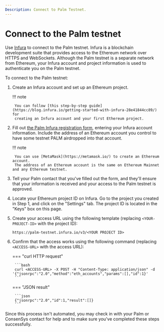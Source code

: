 ```yaml
---
Description: Connect to Palm Testnet.
---
```


# Connect to the Palm testnet

Use [Infura](https://infura.io/) to connect to the Palm testnet.
Infura is a blockchain development suite that provides access to the Ethereum network over HTTPS and WebSockets.
Although the Palm testnet is a separate network from Ethereum, your Infura account and project information is used to
authenticate you on the Palm testnet.

To connect to the Palm testnet:

1. Create an Infura account and set up an Ethereum project.

    !!! note

        You can follow [this step-by-step guide](https://blog.infura.io/getting-started-with-infura-28e41844cc89/) for
        creating an Infura account and your first Ethereum project.

2. Fill out [the Palm Infura registration form](https://docs.google.com/forms/d/e/1FAIpQLSetkTsotYiiGdMjNkJEUgUyRlWliIQ7O8YGHbrzJyfnCYnBfA/viewform),
   entering your Infura account information.
   Include the address of an Ethereum account you control to have some testnet PALM airdropped into that account.

    !!! note

        You can use [MetaMask](https://metamask.io/) to create an Ethereum account.
        The address of an Ethereum account is the same on Ethereum Mainnet and any Ethereum testnet.

3. Tell your Palm contact that you've filled out the form, and they'll ensure that your information is received and
   your access to the Palm testnet is approved.

4. Locate your Ethereum project ID on Infura.
   Go to the project you created in Step 1, and click on the "Settings" tab.
   The project ID is located in the "Keys" box on this page.

5. Create your access URL using the following template (replacing `<YOUR-PROJECT-ID>` with the project ID):

    ```url
    https://palm-testnet.infura.io/v3/<YOUR PROJECT ID>
    ```

6. Confirm that the access works using the following command (replacing `<ACCESS-URL>` with the access URL):

    === "curl HTTP request"

        ```bash
        curl <ACCESS-URL> -X POST -H "Content-Type: application/json" -d '{"jsonrpc":"2.0","method":"eth_accounts","params":[],"id":1}'
        ```

    === "JSON result"

        ```json
        {"jsonrpc":"2.0","id":1,"result":[]}
        ```

Since this process isn't automated, you may check in with your Palm or ConsenSys contact for help and to make sure you've
completed these steps successfully.
